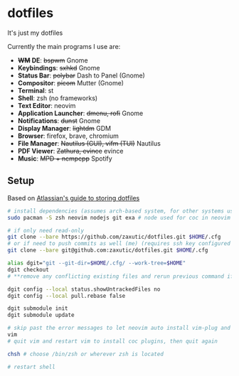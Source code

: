 # dotfiles

It's just my dotfiles

Currently the main programs I use are:

- **~~WM~~ DE**: ~~bspwm~~ Gnome
- **Keybindings**: ~~sxhkd~~ Gnome
- **Status Bar**: ~~polybar~~ Dash to Panel (Gnome)
- **Compositor**: ~~picom~~ Mutter (Gnome)
- **Terminal**: st
- **Shell**: zsh (no frameworks)
- **Text Editor**: neovim
- **Application Launcher**: ~~dmenu, rofi~~ Gnome
- **Notifications**: ~~dunst~~ Gnome
- **Display Manager**: ~~lightdm~~ GDM
- **Browser**: firefox, brave, chromium
- **File Manager**: ~~Nautilus (GUI), vifm (TUI)~~ Nautilus
- **PDF Viewer**: ~~Zathura, evince~~ evince
- **Music**: ~~MPD + ncmpcpp~~ Spotify

## Setup

Based on [Atlassian's guide to storing dotfiles](https://www.atlassian.com/git/tutorials/dotfiles)

<!-- treesitter won't highlight with just sh :( -->
```bash
# install dependencies (assumes arch-based system, for other systems use the relevant package manager)
sudo pacman -S zsh neovim nodejs git exa # node used for coc in neovim

# if only need read-only
git clone --bare https://github.com/zaxutic/dotfiles.git $HOME/.cfg
# or if need to push commits as well (me) (requires ssh key configured with github)
git clone --bare git@github.com:zaxutic/dotfiles.git $HOME/.cfg

alias dgit="git --git-dir=$HOME/.cfg/ --work-tree=$HOME"
dgit checkout
# **remove any conflicting existing files and rerun previous command if necessary**

dgit config --local status.showUntrackedFiles no
dgit config --local pull.rebase false

dgit submodule init
dgit submodule update

# skip past the error messages to let neovim auto install vim-plug and plugins
vim
# quit vim and restart vim to install coc plugins, then quit again

chsh # choose /bin/zsh or wherever zsh is located

# restart shell
```
